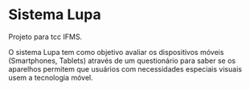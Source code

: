 # Sistema Lupa    

Projeto para tcc IFMS.

O sistema Lupa tem como objetivo avaliar os dispositivos móveis (Smartphones, Tablets) através de um questionário para saber se os aparelhos permitem que usuários com necessidades especiais visuais usem a tecnologia móvel.
